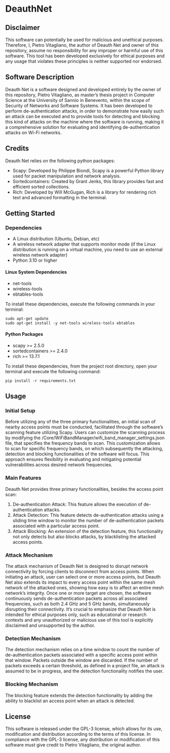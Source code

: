 # DeauthNet

## Disclaimer
This software can potentially be used for malicious and unethical purposes. Therefore, I, Pietro Vitagliano, the author of Deauth Net and owner of this repository, assume no responsibility for any improper or harmful use of this software. This tool has been developed exclusively for ethical purposes and any usage that violates these principles is neither supported nor endorsed.

## Software Description
Deauth Net is a software designed and developed entirely by the owner of this repository, Pietro Vitagliano, as master’s thesis project in Computer Science at the University of Sannio in Benevento, within the scope of Security of Networks and Software Systems. It has been developed to perform de-authentication attacks, in order to demonstrate how easily such an attack can be executed and to provide tools for detecting and blocking this kind of attacks on the machine where the software is running, making it a comprehensive solution for evaluating and identifying de-authentication attacks on Wi-Fi networks.

## Credits
Deauth Net relies on the following python packages:
-	Scapy: Developed by Philippe Biondi, Scapy is a powerful Python library used for packet manipulation and network analysis.
-	Sortedcontainers: Created by Grant Jenks, this library provides fast and efficient sorted collections.
-	Rich: Developed by Will McGugan, Rich is a library for rendering rich text and advanced formatting in the terminal.

## Getting Started
### Dependencies
-	A Linux distribution (Ubuntu, Debian, etc)
-   A wireless network adapter that supports monitor mode (if the Linux distribution is running on a virtual machine, you need to use an external wireless network adapter)
-	Python 3.10 or higher

#### Linux System Dependencies
-	net-tools
-	wireless-tools
-	ebtables-tools

To install these dependencies, execute the following commands in your terminal:

	sudo apt-get update
	sudo apt-get install -y net-tools wireless-tools ebtables

#### Python Packages
-	scapy >= 2.5.0
-	sortedcontainers >= 2.4.0
-	rich >= 13.7.1

To install these dependencies, from the project root directory, open your terminal and execute the following command:

	pip install -r requirements.txt

## Usage
### Initial Setup
Before utilizing any of the three primary functionalities, an initial scan of nearby access points must be conducted, facilitated through the software’s scanning feature utilizing Scapy. Users can customize the scanning process by modifying the /Core/WiFiBandManager/wifi_band_manager_settings.json file, that specifies the frequency bands to scan. This customization allows to scan for specific frequency bands, on which subsequently the attacking, detection and blocking functionalities of the software will focus. This approach ensures flexibility in evaluating and mitigating potential vulnerabilities across desired network frequencies.

### Main Features
Deauth Net provides three primary functionalities, besides the access point scan:
1.	De-authentication Attack: This feature allows the execution of de-authentication attacks.
2.	Attack Detection: This feature detects de-authentication attacks using a sliding time window to monitor the number of de-authentication packets associated with a particular access point.
3.	Attack Blocking: An extension of the detection feature, this functionality not only detects but also blocks attacks, by blacklisting the attacked access points.

### Attack Mechanism
The attack mechanism of Deauth Net is designed to disrupt network connectivity by forcing clients to disconnect from access points. When initiating an attack, user can select one or more access points, but Deauth Net also extends its impact to every access point within the same mesh network of the attacked ones, showing how easy is to affect an entire mesh network’s integrity. Once one or more target are chosen, the software continuously sends de-authentication packets across all associated frequencies, such as both 2.4 GHz and 5 GHz bands, simultaneously disrupting their connectivity. It’s crucial to emphasize that Deauth Net is intended for ethical purposes only, such as educational or research contexts and any unauthorized or malicious use of this tool is explicitly disclaimed and unsupported by the author.

### Detection Mechanism
The detection mechanism relies on a time window to count the number of de-authentication packets associated with a specific access point within that window. Packets outside the window are discarded. If the number of packets exceeds a certain threshold, as defined in a project file, an attack is assumed to be in progress, and the detection functionality notifies the user.

### Blocking Mechanism
The blocking feature extends the detection functionality by adding the ability to blacklist an access point when an attack is detected.

## License
This software is released under the GPL-3 license, which allows for its use, modification and distribution according to the terms of this license. In compliance with the GPL-3 license, any distribution or modification of this software must give credit to Pietro Vitagliano, the original author.
